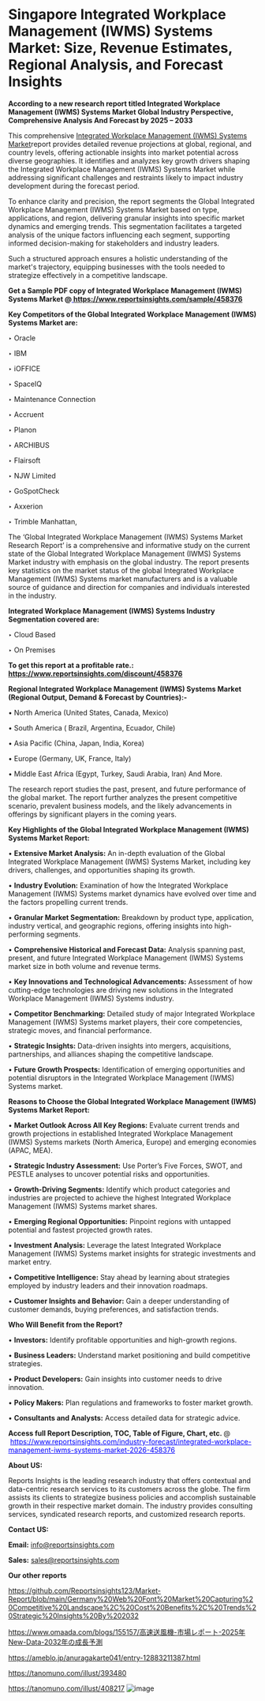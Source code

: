 # Singapore Integrated Workplace Management (IWMS) Systems Market: Size, Revenue Estimates, Regional Analysis, and Forecast Insights

<strong>According to a new research report titled Integrated Workplace Management (IWMS) Systems Market Global Industry Perspective, Comprehensive Analysis And Forecast by 2025 – 2033</strong>

This comprehensive <a href=https://www.reportsinsights.com/sample/458376>Integrated Workplace Management (IWMS) Systems Market</a>report provides detailed revenue projections at global, regional, and country levels, offering actionable insights into market potential across diverse geographies. It identifies and analyzes key growth drivers shaping the Integrated Workplace Management (IWMS) Systems Market while addressing significant challenges and restraints likely to impact industry development during the forecast period.

To enhance clarity and precision, the report segments the Global Integrated Workplace Management (IWMS) Systems Market based on type, applications, and region, delivering granular insights into specific market dynamics and emerging trends. This segmentation facilitates a targeted analysis of the unique factors influencing each segment, supporting informed decision-making for stakeholders and industry leaders.

Such a structured approach ensures a holistic understanding of the market's trajectory, equipping businesses with the tools needed to strategize effectively in a competitive landscape.

<strong>Get a Sample PDF copy of Integrated Workplace Management (IWMS) Systems Market </strong><strong>@<a href=https://www.reportsinsights.com/sample/458376 style=color:#0000ff;> https://www.reportsinsights.com/sample/458376</a></strong></font>

<strong>Key Competitors of the Global Integrated Workplace Management (IWMS) Systems Market are:</strong>

‣ Oracle

‣ IBM

‣ iOFFICE

‣ SpaceIQ

‣ Maintenance Connection

‣ Accruent

‣ Planon

‣ ARCHIBUS

‣ Flairsoft

‣ NJW Limited

‣ GoSpotCheck

‣ Axxerion

‣ Trimble Manhattan,

The ‘Global Integrated Workplace Management (IWMS) Systems Market Research Report’ is a comprehensive and informative study on the current state of the Global Integrated Workplace Management (IWMS) Systems Market industry with emphasis on the global industry. The report presents key statistics on the market status of the global Integrated Workplace Management (IWMS) Systems market manufacturers and is a valuable source of guidance and direction for companies and individuals interested in the industry.

<strong>Integrated Workplace Management (IWMS) Systems Industry Segmentation covered are:</strong>

‣ Cloud Based

‣ On Premises

<strong>To get this report at a profitable rate.: <a href=https://www.reportsinsights.com/discount/458376 style=color:#0000ff;>https://www.reportsinsights.com/discount/458376</a></strong></font>

<strong>Regional Integrated Workplace Management (IWMS) Systems Market (Regional Output, Demand &amp; Forecast by Countries):-</strong>

• North America (United States, Canada, Mexico)

• South America ( Brazil, Argentina, Ecuador, Chile)

• Asia Pacific (China, Japan, India, Korea)

• Europe (Germany, UK, France, Italy)

• Middle East Africa (Egypt, Turkey, Saudi Arabia, Iran) And More.

The research report studies the past, present, and future performance of the global market. The report further analyzes the present competitive scenario, prevalent business models, and the likely advancements in offerings by significant players in the coming years.

<strong>Key Highlights of the Global Integrated Workplace Management (IWMS) Systems Market Report:</strong>

• <strong>Extensive Market Analysis:</strong> An in-depth evaluation of the Global Integrated Workplace Management (IWMS) Systems Market, including key drivers, challenges, and opportunities shaping its growth.

• <strong>Industry Evolution:</strong> Examination of how the Integrated Workplace Management (IWMS) Systems market dynamics have evolved over time and the factors propelling current trends.

• <strong>Granular Market Segmentation:</strong> Breakdown by product type, application, industry vertical, and geographic regions, offering insights into high-performing segments.

• <strong>Comprehensive Historical and Forecast Data:</strong> Analysis spanning past, present, and future Integrated Workplace Management (IWMS) Systems market size in both volume and revenue terms.

• <strong>Key Innovations and Technological Advancements:</strong> Assessment of how cutting-edge technologies are driving new solutions in the Integrated Workplace Management (IWMS) Systems industry.

• <strong>Competitor Benchmarking:</strong> Detailed study of major Integrated Workplace Management (IWMS) Systems market players, their core competencies, strategic moves, and financial performance.

• <strong>Strategic Insights:</strong> Data-driven insights into mergers, acquisitions, partnerships, and alliances shaping the competitive landscape.

• <strong>Future Growth Prospects:</strong> Identification of emerging opportunities and potential disruptors in the Integrated Workplace Management (IWMS) Systems market.

<strong>Reasons to Choose the Global Integrated Workplace Management (IWMS) Systems Market Report:</strong>

• <strong>Market Outlook Across All Key Regions:</strong> Evaluate current trends and growth projections in established Integrated Workplace Management (IWMS) Systems markets (North America, Europe) and emerging economies (APAC, MEA).

• <strong>Strategic Industry Assessment:</strong> Use Porter’s Five Forces, SWOT, and PESTLE analyses to uncover potential risks and opportunities.

• <strong>Growth-Driving Segments:</strong> Identify which product categories and industries are projected to achieve the highest Integrated Workplace Management (IWMS) Systems market shares.

• <strong>Emerging Regional Opportunities:</strong> Pinpoint regions with untapped potential and fastest projected growth rates.

• <strong>Investment Analysis:</strong> Leverage the latest Integrated Workplace Management (IWMS) Systems market insights for strategic investments and market entry.

• <strong>Competitive Intelligence:</strong> Stay ahead by learning about strategies employed by industry leaders and their innovation roadmaps.

• <strong>Customer Insights and Behavior:</strong> Gain a deeper understanding of customer demands, buying preferences, and satisfaction trends.

<strong>Who Will Benefit from the Report?</strong>

• <strong>Investors:</strong> Identify profitable opportunities and high-growth regions.

• <strong>Business Leaders:</strong> Understand market positioning and build competitive strategies.

• <strong>Product Developers:</strong> Gain insights into customer needs to drive innovation.

• <strong>Policy Makers:</strong> Plan regulations and frameworks to foster market growth.

• <strong>Consultants and Analysts:</strong> Access detailed data for strategic advice.
</ul>
<strong>Access full Report Description, TOC, Table of Figure, Chart, etc. </strong>@  <a href=https://www.reportsinsights.com/industry-forecast/integrated-workplace-management-iwms-systems-market-2026-458376 style=color:#0000ff;>https://www.reportsinsights.com/industry-forecast/integrated-workplace-management-iwms-systems-market-2026-458376</a></font>

<strong><strong>About US</strong>:</strong>

Reports Insights is the leading research industry that offers contextual and data-centric research services to its customers across the globe. The firm assists its clients to strategize business policies and accomplish sustainable growth in their respective market domain. The industry provides consulting services, syndicated research reports, and customized research reports.

<strong>Contact US:</strong>

<p class=""""><b>Email:</b> <a href=mailto:info@reportsinsights.com>info@reportsinsights.com</a></p>
<p class=""""><b>Sales:</b> <a href=mailto:sales@reportsinsights.com>sales@reportsinsights.com</a></p>

<strong>Our other reports</strong>

<a href=https://github.com/Reportsinsights123/Market-Report/blob/main/Germany%20Web%20Font%20Market%20Capturing%20Competitive%20Landscape%2C%20Cost%20Benefits%2C%20Trends%20Strategic%20Insights%20By%202032>https://github.com/Reportsinsights123/Market-Report/blob/main/Germany%20Web%20Font%20Market%20Capturing%20Competitive%20Landscape%2C%20Cost%20Benefits%2C%20Trends%20Strategic%20Insights%20By%202032</a>

<a href=https://www.omaada.com/blogs/155157/高速送風機-市場レポート-2025年New-Data-2032年の成長予測>https://www.omaada.com/blogs/155157/高速送風機-市場レポート-2025年New-Data-2032年の成長予測</a>

<a href=https://ameblo.jp/anuragakarte041/entry-12883211387.html>https://ameblo.jp/anuragakarte041/entry-12883211387.html</a>

<a href=https://tanomuno.com/illust/393480>https://tanomuno.com/illust/393480</a>

<a href=https://tanomuno.com/illust/408217>https://tanomuno.com/illust/408217</a>
![image](https://github.com/user-attachments/assets/d088628c-2318-4ca4-9d71-ceb078405a0d)
